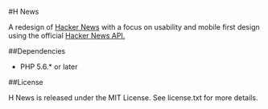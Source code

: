 #H News

A redesign of [Hacker News](http://news.ycombinator.com) with a focus on usability and mobile first design using the official [Hacker News API.](https://github.com/HackerNews/API)

##Dependencies

* PHP 5.6.* or later

##License

H News is released under the MIT License. See license.txt for more details.
